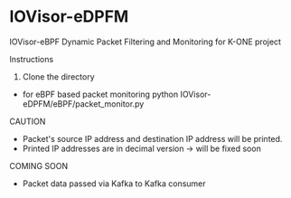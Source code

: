 # IOVisor-eDPFM
IOVisor-eBPF Dynamic Packet Filtering and Monitoring for K-ONE project

Instructions

1. Clone the directory

- for eBPF based packet monitoring
python IOVisor-eDPFM/eBPF/packet_monitor.py

CAUTION
* Packet's source IP address and destination IP address will be printed.
* Printed IP addresses are in decimal version -> will be fixed soon

COMING SOON
* Packet data passed via Kafka to Kafka consumer

